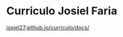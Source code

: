 # Curriculo Josiel Faria

<a href="josiel27.github.io/curriculo/docs/" target="_blank"> josiel27.github.io/curriculo/docs/</a>
